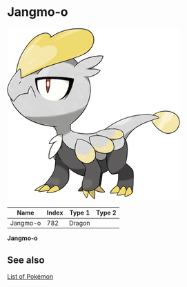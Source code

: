# Jangmo-o


![Jangmo-o](images/782.png)

| **Name** | **Index** | **Type 1** | **Type 2** |
|----|----|----|----|
| Jangmo-o | 782 | Dragon  |  |

**Jangmo-o** 

## See also

[List of Pokémon](../pokemon.md)
